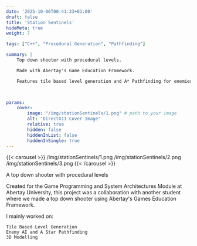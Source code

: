 ```yaml
---
date: '2025-10-06T00:41:33+01:00'
draft: false
title: 'Station Sentinels'
hideMeta: true
weight: 7

tags: ["C++", "Procedural Generation", "Pathfinding"]

summary: |
    Top down shooter with procedural levels.

    Made with Abertay's Game Education Framework.

    Features tile based level generation and A* Pathfinding for enemies.

    

params:
    cover:
        image: "/img/stationSentinels/1.png" # path to your image
        alt: "DirectX11 Cover Image"
        relative: true
        hidden: false
        hiddenInList: false
        hiddenInSingle: true
---
```

{{< carousel >}}
/img/stationSentinels/1.png
/img/stationSentinels/2.png
/img/stationSentinels/3.png
{{< /carousel >}}

A top down shooter with procedural levels

Created for the Game Programming and System Architectures Module at Abertay University, this project was a collaboration with another student where we made a top down shooter using Abertay's Games Education Framework.

I mainly worked on:

    Tile Based Level Generation
    Enemy AI and A Star Pathfinding
    3D Modelling

